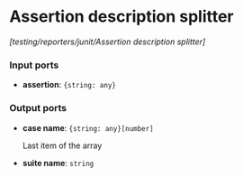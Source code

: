 # Assertion description splitter

_[testing/reporters/junit/Assertion description splitter]_

### Input ports

* __assertion__: ` {string: any} `

### Output ports

* __case name__: ` {string: any}[number] `

    Last item of the array<br>


* __suite name__: ` string `

